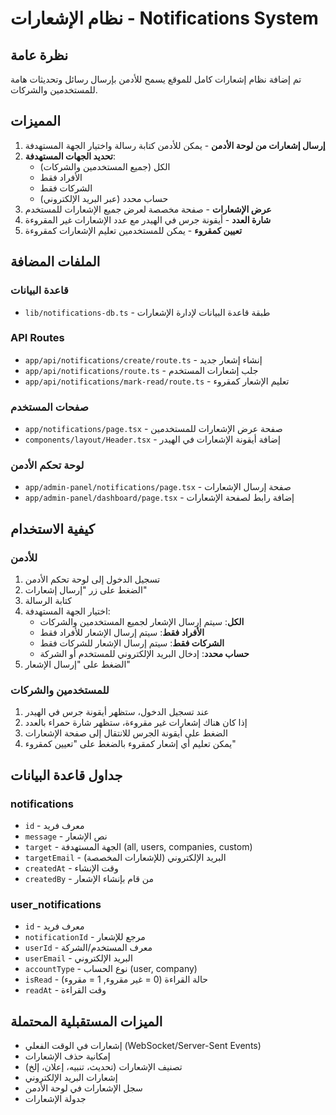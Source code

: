 # نظام الإشعارات - Notifications System

## نظرة عامة
تم إضافة نظام إشعارات كامل للموقع يسمح للأدمن بإرسال رسائل وتحديثات هامة للمستخدمين والشركات.

## المميزات
1. **إرسال إشعارات من لوحة الأدمن** - يمكن للأدمن كتابة رسالة واختيار الجهة المستهدفة
2. **تحديد الجهات المستهدفة**:
   - الكل (جميع المستخدمين والشركات)
   - الأفراد فقط
   - الشركات فقط
   - حساب محدد (عبر البريد الإلكتروني)
3. **عرض الإشعارات** - صفحة مخصصة لعرض جميع الإشعارات للمستخدم
4. **شارة العدد** - أيقونة جرس في الهيدر مع عدد الإشعارات غير المقروءة
5. **تعيين كمقروء** - يمكن للمستخدمين تعليم الإشعارات كمقروءة

## الملفات المضافة

### قاعدة البيانات
- `lib/notifications-db.ts` - طبقة قاعدة البيانات لإدارة الإشعارات

### API Routes
- `app/api/notifications/create/route.ts` - إنشاء إشعار جديد
- `app/api/notifications/route.ts` - جلب إشعارات المستخدم
- `app/api/notifications/mark-read/route.ts` - تعليم الإشعار كمقروء

### صفحات المستخدم
- `app/notifications/page.tsx` - صفحة عرض الإشعارات للمستخدمين
- `components/layout/Header.tsx` - إضافة أيقونة الإشعارات في الهيدر

### لوحة تحكم الأدمن
- `app/admin-panel/notifications/page.tsx` - صفحة إرسال الإشعارات
- `app/admin-panel/dashboard/page.tsx` - إضافة رابط لصفحة الإشعارات

## كيفية الاستخدام

### للأدمن
1. تسجيل الدخول إلى لوحة تحكم الأدمن
2. الضغط على زر "إرسال إشعارات"
3. كتابة الرسالة
4. اختيار الجهة المستهدفة:
   - **الكل**: سيتم إرسال الإشعار لجميع المستخدمين والشركات
   - **الأفراد فقط**: سيتم إرسال الإشعار للأفراد فقط
   - **الشركات فقط**: سيتم إرسال الإشعار للشركات فقط
   - **حساب محدد**: إدخال البريد الإلكتروني للمستخدم أو الشركة
5. الضغط على "إرسال الإشعار"

### للمستخدمين والشركات
1. عند تسجيل الدخول، ستظهر أيقونة جرس في الهيدر
2. إذا كان هناك إشعارات غير مقروءة، ستظهر شارة حمراء بالعدد
3. الضغط على أيقونة الجرس للانتقال إلى صفحة الإشعارات
4. يمكن تعليم أي إشعار كمقروء بالضغط على "تعيين كمقروء"

## جداول قاعدة البيانات

### notifications
- `id` - معرف فريد
- `message` - نص الإشعار
- `target` - الجهة المستهدفة (all, users, companies, custom)
- `targetEmail` - البريد الإلكتروني (للإشعارات المخصصة)
- `createdAt` - وقت الإنشاء
- `createdBy` - من قام بإنشاء الإشعار

### user_notifications
- `id` - معرف فريد
- `notificationId` - مرجع للإشعار
- `userId` - معرف المستخدم/الشركة
- `userEmail` - البريد الإلكتروني
- `accountType` - نوع الحساب (user, company)
- `isRead` - حالة القراءة (0 = غير مقروء, 1 = مقروء)
- `readAt` - وقت القراءة

## الميزات المستقبلية المحتملة
- إشعارات في الوقت الفعلي (WebSocket/Server-Sent Events)
- إمكانية حذف الإشعارات
- تصنيف الإشعارات (تحديث، تنبيه، إعلان، إلخ)
- إشعارات البريد الإلكتروني
- سجل الإشعارات في لوحة الأدمن
- جدولة الإشعارات
